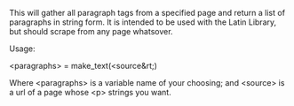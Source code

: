 This will gather all paragraph tags from a specified page and return a list of paragraphs in string form. It is intended to be used with the Latin Library, but should scrape from any page whatsover.

Usage:

&lt;paragraphs&gt; = make_text(&lt;source&rt;)

Where &lt;paragraphs&gt; is a variable name of your choosing;
and &lt;source&gt; is a url of a page whose &lt;p&gt; strings you want.
